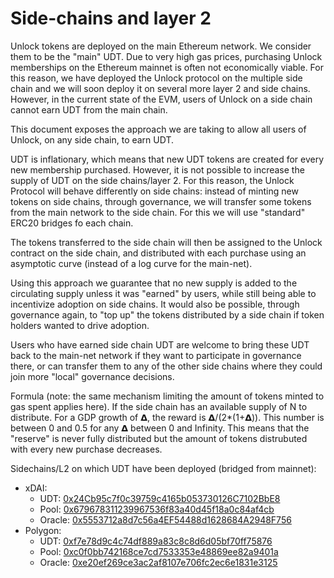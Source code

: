 # Side-chains and layer 2

Unlock tokens are deployed on the main Ethereum network. We consider them to be the "main" UDT. Due to very high gas prices, purchasing Unlock memberships on the Ethereum mainnet is often not economically viable. For this reason, we have deployed the Unlock protocol on the multiple side chain and we will soon deploy it on several more layer 2 and side chains. However, in the current state of the EVM, users of Unlock on a side chain cannot earn UDT from the main chain.

This document exposes the approach we are taking to allow all users of Unlock, on any side chain, to earn UDT.

UDT is inflationary, which means that new UDT tokens are created for every new membership purchased. However, it is not possible to increase the supply of UDT on the side chains/layer 2. For this reason, the Unlock Protocol will behave differently on side chains: instead of minting new tokens on side chains, through governance, we will transfer some tokens from the main network to the side chain. For this we will use "standard" ERC20 bridges fo each chain.

The tokens transferred to the side chain will then be assigned to the Unlock contract on the side chain, and distributed with each purchase using an asymptotic curve \(instead of a log curve for the main-net\).

Using this approach we guarantee that no new supply is added to the circulating supply unless it was "earned" by users, while still being able to incentivize adoption on side chains. It would also be possible, through governance again, to "top up" the tokens distributed by a side chain if token holders wanted to drive adoption.

Users who have earned side chain UDT are welcome to bring these UDT back to the main-net network if they want to participate in governance there, or can transfer them to any of the other side chains where they could join more "local" governance decisions.

Formula \(note: the same mechanism limiting the amount of tokens minted to gas spent applies here\). If the side chain has an available supply of N to distribute. For a GDP growth of 𝝙, the reward is 𝝙/\(2\*\(1+𝝙\)\). This number is between 0 and 0.5 for any 𝝙 between 0 and Infinity. This means that the "reserve" is never fully distributed but the amount of tokens distrubuted with every new purchase decreases.

Sidechains/L2 on which UDT have been deployed (bridged from mainnet):

* xDAI: 
  * UDT: [0x24Cb95c7f0c39759c4165b053730126C7102BbE8](https://blockscout.com/xdai/mainnet/tokens/0x24Cb95c7f0c39759c4165b053730126C7102BbE8)
  * Pool: [0x679678311239967536f83a40d45f18a0c84af4cb](https://info.honeyswap.org/#/pair/0x679678311239967536f83a40d45f18a0c84af4cb) 
  * Oracle: [0x5553712a8d7c56a4EF54488d1628684A2948F756](https://blockscout.com/xdai/mainnet/address/0x5553712a8d7c56a4EF54488d1628684A2948F756)
* Polygon: 
  * UDT: [0xf7e78d9c4c74df889a83c8c8d6d05bf70ff75876](https://polygonscan.com/address/0xf7e78d9c4c74df889a83c8c8d6d05bf70ff75876)
  * Pool: [0xc0f0bb742168ce7cd7533353e48869ee82a9401a](https://info.quickswap.exchange/pair/0xc0f0bb742168ce7cd7533353e48869ee82a9401a)
  * Oracle: [0xe20ef269ce3ac2af8107e706fc2ec6e1831e3125](https://polygonscan.com/address/0xe20ef269ce3ac2af8107e706fc2ec6e1831e3125)
